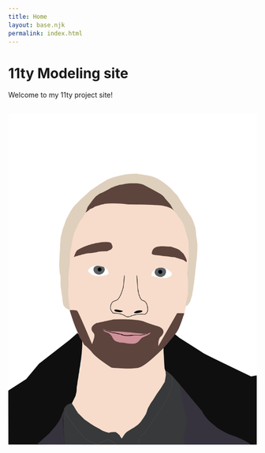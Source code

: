 ```yaml
---
title: Home
layout: base.njk
permalink: index.html
---
```


# 11ty Modeling site

<p class=" textBorder">
    Welcome to my 11ty project site!
</p>



<h2 class="box">
            <img src="img/selfPortrait.jpg" alt="Casablanca Schema"/>
        </h2>
